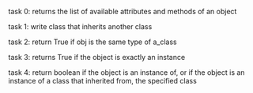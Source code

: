task 0: returns the list of available attributes and methods of an object

task 1: write class that inherits another class

task 2: return True if obj is the same type of a_class

task 3: returns True if the object is exactly an instance

task 4: return boolean if the object is
an instance of, or if the object is an instance of
a class that inherited from, the specified class